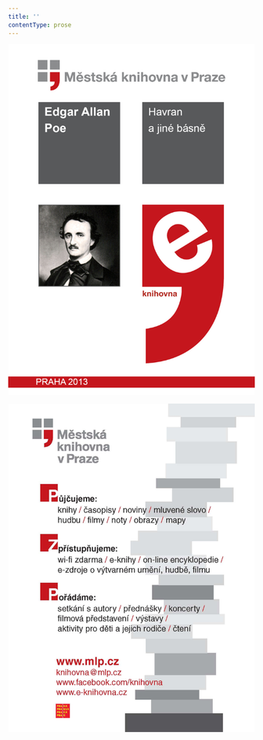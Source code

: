 ```yaml
---
title: ''
contentType: prose
---
```


<section>

![obalka](./resources/obalka_havran_a_jine_basne.jpg)

![obalka](./resources/upoutavka_eknihy.jpg)

</section>
